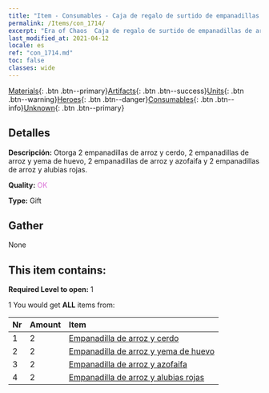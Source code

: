 ```yaml
---
title: "Item - Consumables - Caja de regalo de surtido de empanadillas de arroz"
permalink: /Items/con_1714/
excerpt: "Era of Chaos  Caja de regalo de surtido de empanadillas de arroz"
last_modified_at: 2021-04-12
locale: es
ref: "con_1714.md"
toc: false
classes: wide
---
```

 [Materials](/es/Items/){: .btn .btn--primary}[Artifacts](/es/Items/Artifacts/){: .btn .btn--success}[Units](/es/Items/Units/){: .btn .btn--warning}[Heroes](/es/Items/Heroes/){: .btn .btn--danger}[Consumables](/es/Items/Consumables/){: .btn .btn--info}[Unknown](/es/Items/Unknown/){: .btn .btn--primary}

## Detalles
 **Descripción:** Otorga 2 empanadillas de arroz y cerdo, 2 empanadillas de arroz y yema de huevo, 2 empanadillas de arroz y azofaifa y 2 empanadillas de arroz y alubias rojas.

 **Quality:** <span style="color: #DA70D6">OK</span>

 **Type:** Gift

## Gather

  None

## This item contains:

 **Required Level to open:** 1

 1 You would get **ALL** items  from:

  | Nr | Amount |     Item    |
  |:---|:-------|:------------|
  | 1 | 2 | [Empanadilla de arroz y cerdo](/es/Items/con_542/) | 
  | 2 | 2 | [Empanadilla de arroz y yema de huevo](/es/Items/con_543/) | 
  | 3 | 2 | [Empanadilla de arroz y azofaifa](/es/Items/con_544/) | 
  | 4 | 2 | [Empanadilla de arroz y alubias rojas](/es/Items/con_545/) | 
